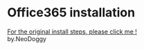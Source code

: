 # Office365 installation    
[For the original install steps, please click me !](https://github.com/NeoDoggy/Office365/wiki/How-to-install)  
by.NeoDoggy  
